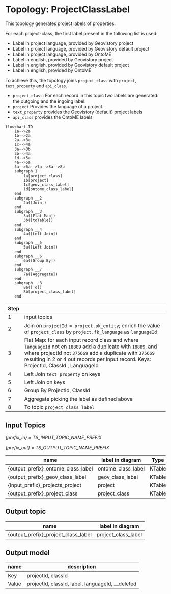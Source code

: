 # Topology: ProjectClassLabel

This topology generates project labels of properties.

For each project-class, the first label present in the following list is used:

- Label in project language, provided by Geovistory project
- Label in project language, provided by Geovistory default project
- Label in project language, provided by OntoME
- Label in english, provided by Geovistory project
- Label in english, provided by Geovistory default project
- Label in english, provided by OntoME

To achieve this, the topology joins `project_class` with `project`, `text_property` and `api_class`.

- `project_class`: For each record in this topic two labels are generated: the outgoing and the ingoing label.
- `project` Provides the language of a project.
- `text_property` provides the Geovistory (default) project labels
- `api_class` provides the OntoME labels

```mermaid
flowchart TD
    1a-->2a
    1b-->2a
    2a-->3a
    1c-->4a
    3a-->3b
    3b-->4a
    1d-->5a
    4a-->5a
    5a-->6a-->7a-->8a-->8b
    subgraph 1
        1a[project_class]
        1b[project]
        1c[geov_class_label]
        1d[ontome_class_label]
    end
    subgraph __2
        2a([Join])
    end  
    subgraph __3
        3a([Flat Map])
        3b([toTable])
    end  
    subgraph __4
        4a([Left Join])
    end  
    subgraph __5
        5a([Left Join])
    end  
    subgraph __6
        6a([Group By])
    end  
    subgraph __7
        7a([Aggregate])
    end  
    subgraph __8
        8a([To])
        8b[project_class_label]
    end  
```

| Step |                                                                                                                                                                                                                                                                  |
|------|------------------------------------------------------------------------------------------------------------------------------------------------------------------------------------------------------------------------------------------------------------------|
| 1    | input topics                                                                                                                                                                                                                                                     |
| 2    | Join on `projectId = project.pk_entity`; enrich the value of `project_class` by `project.fk_language` as `languageId`                                                                                                                                            |
| 3    | Flat Map: for each input record class and where `languageId` not en `18889` add a duplicate with `18889`, and where projectId not `375669` add a duplicate with `375669` resulting in 2 or 4 out records per input record. Keys: ProjectId, ClassId , LanguageId |                                                           |
| 4    | Left Join `text_property` on keys                                                                                                                                                                                                                                |
| 5    | Left Join on keys                                                                                                                                                                                                                                                |
| 6    | Group By  ProjectId, ClassId                                                                                                                                                                                                                                     |
| 7    | Aggregate picking the label as defined above                                                                                                                                                                                                                     |
| 8    | To topic `project_class_label`                                                                                                                                                                                                                                   |

## Input Topics

_{prefix_in} = TS_INPUT_TOPIC_NAME_PREFIX_

_{prefix_out} = TS_OUTPUT_TOPIC_NAME_PREFIX_

| name                               | label in diagram   | Type   |
|------------------------------------|--------------------|--------|
| {output_prefix}_ontome_class_label | ontome_class_label | KTable |
| {output_prefix}_geov_class_label   | geov_class_label   | KTable |
| {input_prefix}_projects_project    | project            | KTable |
| {output_prefix}_project_class      | project_class      | KTable |

## Output topic

| name                                | label in diagram    |
|-------------------------------------|---------------------|
| {output_prefix}_project_class_label | project_class_label |

## Output model

| name  | description                                      |
|-------|--------------------------------------------------|
| Key   | projectId, classId                               |
| Value | projectId, classId, label, languageId, __deleted |
